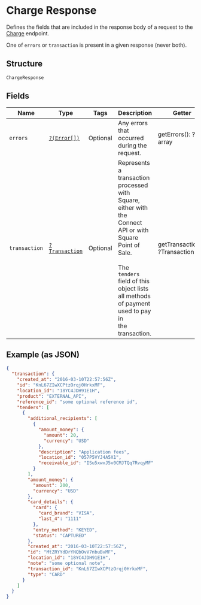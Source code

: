 
# Charge Response

Defines the fields that are included in the response body of
a request to the [Charge](#endpoint-charge) endpoint.

One of `errors` or `transaction` is present in a given response (never both).

## Structure

`ChargeResponse`

## Fields

| Name | Type | Tags | Description | Getter | Setter |
|  --- | --- | --- | --- | --- | --- |
| `errors` | [`?(Error[])`](/doc/models/error.md) | Optional | Any errors that occurred during the request. | getErrors(): ?array | setErrors(?array errors): void |
| `transaction` | [`?Transaction`](/doc/models/transaction.md) | Optional | Represents a transaction processed with Square, either with the<br>Connect API or with Square Point of Sale.<br><br>The `tenders` field of this object lists all methods of payment used to pay in<br>the transaction. | getTransaction(): ?Transaction | setTransaction(?Transaction transaction): void |

## Example (as JSON)

```json
{
  "transaction": {
    "created_at": "2016-03-10T22:57:56Z",
    "id": "KnL67ZIwXCPtzOrqj0HrkxMF",
    "location_id": "18YC4JDH91E1H",
    "product": "EXTERNAL_API",
    "reference_id": "some optional reference id",
    "tenders": [
      {
        "additional_recipients": [
          {
            "amount_money": {
              "amount": 20,
              "currency": "USD"
            },
            "description": "Application fees",
            "location_id": "057P5VYJ4A5X1",
            "receivable_id": "ISu5xwxJ5v0CMJTQq7RvqyMF"
          }
        ],
        "amount_money": {
          "amount": 200,
          "currency": "USD"
        },
        "card_details": {
          "card": {
            "card_brand": "VISA",
            "last_4": "1111"
          },
          "entry_method": "KEYED",
          "status": "CAPTURED"
        },
        "created_at": "2016-03-10T22:57:56Z",
        "id": "MtZRYYdDrYNQbOvV7nbuBvMF",
        "location_id": "18YC4JDH91E1H",
        "note": "some optional note",
        "transaction_id": "KnL67ZIwXCPtzOrqj0HrkxMF",
        "type": "CARD"
      }
    ]
  }
}
```

